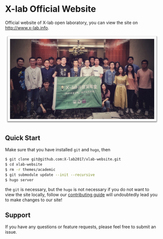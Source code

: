 # X-lab Official Website

 Official website of X-lab open laboratory, you can view the site on http://www.x-lab.info.

 ![avatar](./static/img/xlab.png)

## Quick Start

Make sure that you have installed `git` and `hugo`, then

```bash
$ git clone git@github.com:X-lab2017/xlab-website.git
$ cd xlab-website
$ rm -r themes/academic
$ git submodule update --init --recursive
$ hugo server
```

the `git` is necessary, but the `hugo` is not necessary if you do not want to view the site locally, follow our [contributing guide](#CONTRIBUTING) will undoubtedly lead you to make changes to our site!

## Support

If you have any questions or feature requests, please feel free to submit an issue.


[CONTRIBUTING]: ./CONTRIBUTING.md